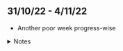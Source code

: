 ## 31/10/22 - 4/11/22

- Another poor week progress-wise

<details>
<summary>Notes</summary>



</details>
